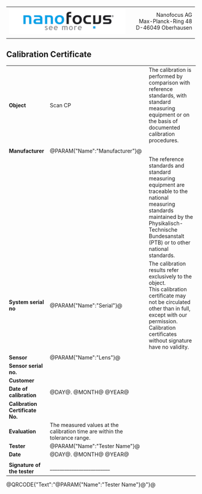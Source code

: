<!--   EvalAlgoName=NFTopoInfo -->
||||
|:-|:-:|-:|
|![](logo.png)| | Nanofocus AG <br> Max-Planck-Ring 48  <br>  D-46049 Oberhausen|
||| 

 
 
## Calibration Certificate
 


||||
|-|-|-|
|__Object__|    Scan CP | The calibration is performed by comparison with reference standards, with standard measuring equipment or on the basis of documented calibration procedures. <br>|
||||
|__Manufacturer__| @PARAM{"Name":"Manufacturer"}@ || 
||| The reference standards and standard measuring equipment are traceable to the national measuring standards maintained by the Physikalisch-Technische Bundesanstalt (PTB) or to other national standards.|
|__System serial no__|  @PARAM{"Name":"Serial"}@ | The calibration results refer exclusively to the object. <br> This calibration certificate may not be circulated other than in full, except with our permission. <br> Calibration certificates without signature have no validity.| 
||||
|__Sensor__ | @PARAM{"Name":"Lens"}@  | |
|__Sensor serial no.__ |  | |
|__Customer__ |  | |
|__Date of calibration__  |  @DAY@. @MONTH@ @YEAR@  | |
|__Calibration Certificate No.__ |  | |
|__Evaluation__  |The measured values at the calibration time are within the tolerance range.  | |
|__Tester__  | @PARAM{"Name":"Tester Name"}@  | |
|__Date__ |  @DAY@. @MONTH@ @YEAR@ | |
| | | | 
|__Signature of the tester__|  _________________________  ||


 
@QRCODE{"Text":"@PARAM{"Name":"Tester Name"}@"}@ 




 

<script>

 


</script>